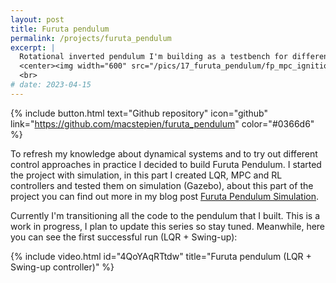 ```yaml
---
layout: post
title: Furuta pendulum
permalink: /projects/furuta_pendulum
excerpt: |
  Rotational inverted pendulum I'm building as a testbench for different control algorithms
  <center><img width="600" src="/pics/17_furuta_pendulum/fp_mpc_ignition.gif"></center>
  <br>
# date: 2023-04-15
---
```


{% include button.html text="Github repository" icon="github" link="https://github.com/macstepien/furuta_pendulum" color="#0366d6" %}

To refresh my knowledge about dynamical systems and to try out different control approaches in practice I decided to build Furuta Pendulum. I started the project with simulation, in this part I created LQR, MPC and RL controllers and tested them on simulation (Gazebo), about this part of the project you can find out more in my blog post [Furuta Pendulum Simulation](/blog/furuta_pendulum_simulation).

Currently I'm transitioning all the code to the pendulum that I built. This is a work in progress, I plan to update this series so stay tuned.
Meanwhile, here you can see the first successful run (LQR + Swing-up):

{% include video.html id="4QoYAqRTtdw" title="Furuta pendulum (LQR + Swing-up controller)" %}